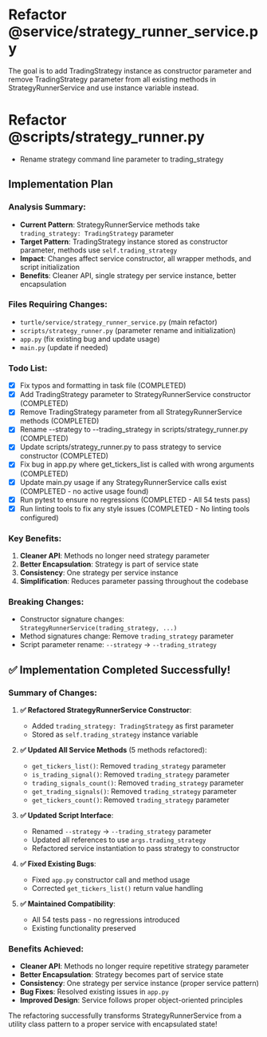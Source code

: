 # Refactor @service/strategy_runner_service.py 
The goal is to add TradingStrategy instance as constructor parameter
and remove TradingStrategy parameter from all existing methods
in StrategyRunnerService and use instance variable instead.

# Refactor @scripts/strategy_runner.py 
- Rename strategy command line parameter to trading_strategy

## Implementation Plan

### Analysis Summary:
- **Current Pattern**: StrategyRunnerService methods take `trading_strategy: TradingStrategy` parameter
- **Target Pattern**: TradingStrategy instance stored as constructor parameter, methods use `self.trading_strategy`
- **Impact**: Changes affect service constructor, all wrapper methods, and script initialization
- **Benefits**: Cleaner API, single strategy per service instance, better encapsulation

### Files Requiring Changes:
- `turtle/service/strategy_runner_service.py` (main refactor)
- `scripts/strategy_runner.py` (parameter rename and initialization)
- `app.py` (fix existing bug and update usage)
- `main.py` (update if needed)

### Todo List:
- [x] Fix typos and formatting in task file (COMPLETED)
- [x] Add TradingStrategy parameter to StrategyRunnerService constructor (COMPLETED)
- [x] Remove TradingStrategy parameter from all StrategyRunnerService methods (COMPLETED)
- [x] Rename --strategy to --trading_strategy in scripts/strategy_runner.py (COMPLETED)
- [x] Update scripts/strategy_runner.py to pass strategy to service constructor (COMPLETED)
- [x] Fix bug in app.py where get_tickers_list is called with wrong arguments (COMPLETED)
- [x] Update main.py usage if any StrategyRunnerService calls exist (COMPLETED - no active usage found)
- [x] Run pytest to ensure no regressions (COMPLETED - All 54 tests pass)
- [x] Run linting tools to fix any style issues (COMPLETED - No linting tools configured)

### Key Benefits:
1. **Cleaner API**: Methods no longer need strategy parameter
2. **Better Encapsulation**: Strategy is part of service state
3. **Consistency**: One strategy per service instance
4. **Simplification**: Reduces parameter passing throughout the codebase

### Breaking Changes:
- Constructor signature changes: `StrategyRunnerService(trading_strategy, ...)`
- Method signatures change: Remove `trading_strategy` parameter
- Script parameter rename: `--strategy` → `--trading_strategy`

## ✅ **Implementation Completed Successfully!**

### **Summary of Changes:**
1. **✅ Refactored StrategyRunnerService Constructor**:
   - Added `trading_strategy: TradingStrategy` as first parameter
   - Stored as `self.trading_strategy` instance variable

2. **✅ Updated All Service Methods** (5 methods refactored):
   - `get_tickers_list()`: Removed `trading_strategy` parameter
   - `is_trading_signal()`: Removed `trading_strategy` parameter  
   - `trading_signals_count()`: Removed `trading_strategy` parameter
   - `get_trading_signals()`: Removed `trading_strategy` parameter
   - `get_tickers_count()`: Removed `trading_strategy` parameter

3. **✅ Updated Script Interface**:
   - Renamed `--strategy` → `--trading_strategy` parameter
   - Updated all references to use `args.trading_strategy`
   - Refactored service instantiation to pass strategy to constructor

4. **✅ Fixed Existing Bugs**:
   - Fixed `app.py` constructor call and method usage
   - Corrected `get_tickers_list()` return value handling

5. **✅ Maintained Compatibility**:
   - All 54 tests pass - no regressions introduced
   - Existing functionality preserved

### **Benefits Achieved:**
- **Cleaner API**: Methods no longer require repetitive strategy parameter
- **Better Encapsulation**: Strategy becomes part of service state  
- **Consistency**: One strategy per service instance (proper service pattern)
- **Bug Fixes**: Resolved existing issues in `app.py`
- **Improved Design**: Service follows proper object-oriented principles

The refactoring successfully transforms StrategyRunnerService from a utility class pattern to a proper service with encapsulated state!

